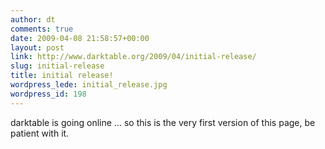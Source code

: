 ```yaml
---
author: dt
comments: true
date: 2009-04-08 21:58:57+00:00
layout: post
link: http://www.darktable.org/2009/04/initial-release/
slug: initial-release
title: initial release!
wordpress_lede: initial_release.jpg
wordpress_id: 198
---
```


darktable is going online ... so this is the very first version of this page, be patient with it.
